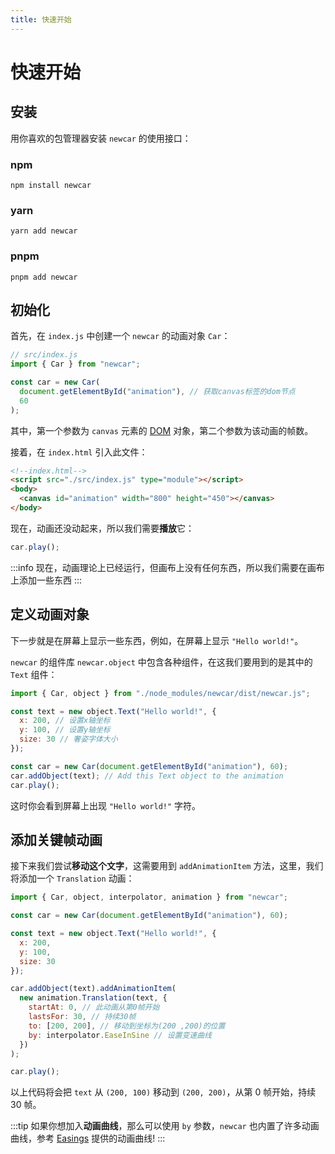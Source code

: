 ```yaml
---
title: 快速开始
---
```


# 快速开始 <Badge type="tip" text="^0.5.0" />

## 安装

用你喜欢的包管理器安装 `newcar` 的使用接口：

### npm

```shell
npm install newcar
```

### yarn

```shell
yarn add newcar
```

### pnpm

```shell
pnpm add newcar
```

## 初始化

首先，在 `index.js` 中创建一个 `newcar` 的动画对象 `Car`：

```javascript
// src/index.js
import { Car } from "newcar";

const car = new Car(
  document.getElementById("animation"), // 获取canvas标签的dom节点
  60
);
```

其中，第一个参数为 `canvas` 元素的 [DOM](https://developer.mozilla.org/zh-CN/docs/Web/API/Document_Object_Model/Introduction) 对象，第二个参数为该动画的帧数。

接着，在 `index.html` 引入此文件：

```html
<!--index.html-->
<script src="./src/index.js" type="module"></script>
<body>
  <canvas id="animation" width="800" height="450"></canvas>
</body>
```

现在，动画还没动起来，所以我们需要**播放**它：

```javascript
car.play();
```

:::info
现在，动画理论上已经运行，但画布上没有任何东西，所以我们需要在画布上添加一些东西
:::

## 定义动画对象

下一步就是在屏幕上显示一些东西，例如，在屏幕上显示 `"Hello world!"`。

`newcar` 的组件库 `newcar.object` 中包含各种组件，在这我们要用到的是其中的 `Text` 组件：

```javascript
import { Car, object } from "./node_modules/newcar/dist/newcar.js";

const text = new object.Text("Hello world!", {
  x: 200, // 设置x轴坐标
  y: 100, // 设置y轴坐标
  size: 30 // 奢姿字体大小
});

const car = new Car(document.getElementById("animation"), 60);
car.addObject(text); // Add this Text object to the animation
car.play();
```

这时你会看到屏幕上出现 `"Hello world!"` 字符。

<!-- ?> Text的更多参数以及更多组件，请参见[组件列表](/api/objects/object-all.md) -->

## 添加关键帧动画

接下来我们尝试**移动这个文字**，这需要用到 `addAnimationItem` 方法，这里，我们将添加一个 `Translation` 动画：

```javascript
import { Car, object, interpolator, animation } from "newcar";

const car = new Car(document.getElementById("animation"), 60);

const text = new object.Text("Hello world!", {
  x: 200,
  y: 100,
  size: 30
});

car.addObject(text).addAnimationItem(
  new animation.Translation(text, {
    startAt: 0, // 此动画从第0帧开始
    lastsFor: 30, // 持续30帧
    to: [200, 200], // 移动到坐标为(200 ,200)的位置
    by: interpolator.EaseInSine // 设置变速曲线
  })
);

car.play();
```

以上代码将会把 `text` 从 `(200, 100)` 移动到 `(200, 200)`，从第 0 帧开始，持续 30 帧。

<!-- 运行效果: <iframe height="500" width="800" src="../../demos/begin"></iframe> -->

:::tip
如果你想加入**动画曲线**，那么可以使用 `by` 参数，`newcar` 也内置了许多动画曲线，参考 [Easings](https://easings.net/) 提供的动画曲线!
:::

<!-- <iframe height="500px" src="https://easings.net/"></iframe> -->

<!-- ?> 更多关键帧动画，请参阅[动画列表](api/animations/animation-all.md) -->
